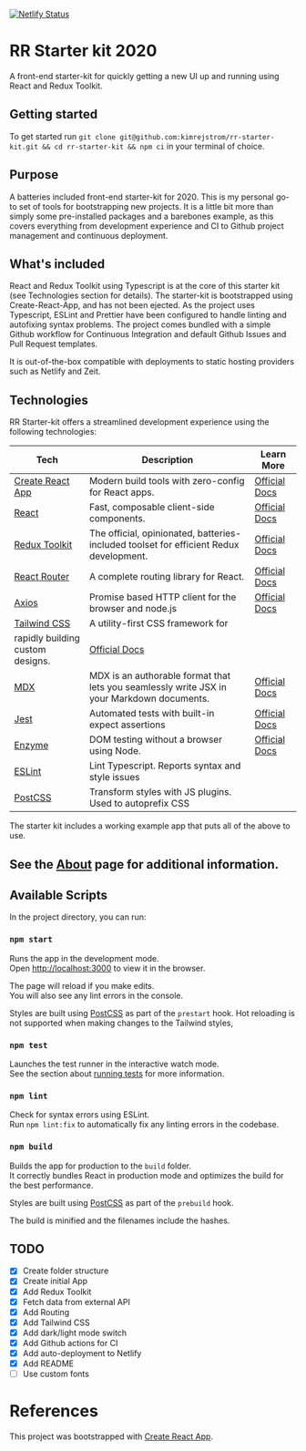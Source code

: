 [![Netlify Status](https://api.netlify.com/api/v1/badges/e4fca50e-05f7-415e-950f-725bbabe781e/deploy-status)](https://app.netlify.com/sites/vibrant-wing-cac636/deploys)

# RR Starter kit 2020

A front-end starter-kit for quickly getting a new UI up and running using React and Redux Toolkit.

## Getting started

To get started run `git clone git@github.com:kimrejstrom/rr-starter-kit.git && cd rr-starter-kit && npm ci`
in your terminal of choice.

## Purpose

A batteries included front-end starter-kit for 2020.
This is my personal go-to set of tools for bootstrapping new projects. It is a little bit more than simply some pre-installed packages and a barebones example, as this covers everything from development experience and CI to Github project management and continuous deployment.

## What's included
React and Redux Toolkit using Typescript is at the core of this starter kit (see Technologies section for details). The starter-kit is bootstrapped using Create-React-App, and has not been ejected. As the project uses Typescript, ESLint and Prettier have been configured to handle linting and autofixing syntax problems. The project comes bundled with a simple Github workflow for Continuous Integration and default Github Issues and Pull Request templates.

It is out-of-the-box compatible with deployments to static hosting providers such as Netlify and Zeit.

## Technologies

RR Starter-kit offers a streamlined development experience using the following technologies:

| **Tech** | **Description** |**Learn More**|
|----------|-------|---|
| [Create React App](https://create-react-app.dev/)  | Modern build tools with zero-config for React apps. | [Official Docs](https://create-react-app.dev/docs/getting-started)  |
| [React](https://facebook.github.io/react/)  |   Fast, composable client-side components. | [Official Docs](https://reactjs.org/docs/getting-started.html)  |
| [Redux Toolkit](https://redux-toolkit.js.org/) |  The official, opinionated, batteries-included toolset for efficient Redux development. | [Official Docs](https://redux-toolkit.js.org/introduction/quick-start) |
| [React Router](https://github.com/ReactTraining/react-router) | A complete routing library for React. | [Official Docs](https://reacttraining.com/react-router/web/guides/quick-start) |
| [Axios](https://github.com/axios/axios) |  Promise based HTTP client for the browser and node.js  | [Official Docs](https://github.com/axios/axios) |
| [Tailwind CSS](https://webpack.js.org) | A utility-first CSS framework for
rapidly building custom designs. | [Official Docs](https://tailwindcss.com/docs/installation) |
| [MDX](https://mdxjs.com/) | MDX is an authorable format that lets you seamlessly write JSX in your Markdown documents. | [Official Docs](https://mdxjs.com/getting-started/create-react-app)| 
| [Jest](https://jestjs.io/) | Automated tests with built-in expect assertions | [Official Docs](https://jestjs.io/docs/en/getting-started) |
| [Enzyme](https://airbnb.io/enzyme/) | DOM testing without a browser using Node. | [Official Docs](https://airbnb.io/enzyme/docs/installation/react-16.html)| 
| [ESLint](http://eslint.org/)| Lint Typescript. Reports syntax and style issues | |
| [PostCSS](https://github.com/postcss/postcss) | Transform styles with JS plugins. Used to autoprefix CSS |

The starter kit includes a working example app that puts all of the above to use.

See the [About](https://rr-starter-kit.netlify.com/about) page for additional information.
---

## Available Scripts

In the project directory, you can run:

### `npm start`

Runs the app in the development mode.<br />
Open [http://localhost:3000](http://localhost:3000) to view it in the browser.

The page will reload if you make edits.<br />
You will also see any lint errors in the console.

Styles are built using [PostCSS](https://postcss.org/) as part of the `prestart` hook.
Hot reloading is not supported when making changes to the Tailwind styles, 

### `npm test`

Launches the test runner in the interactive watch mode.<br />
See the section about [running tests](https://facebook.github.io/create-react-app/docs/running-tests) for more information.

### `npm lint`

Check for syntax errors using ESLint.<br />
Run `npm lint:fix` to automatically fix any linting errors in the codebase.

### `npm build`

Builds the app for production to the `build` folder.<br />
It correctly bundles React in production mode and optimizes the build for the best performance.

Styles are built using [PostCSS](https://postcss.org/) as part of the `prebuild` hook.

The build is minified and the filenames include the hashes.<br />

## TODO
- [x] Create folder structure
- [x] Create initial App 
- [x] Add Redux Toolkit 
- [x] Fetch data from external API
- [x] Add Routing
- [x] Add Tailwind CSS
- [x] Add dark/light mode switch
- [x] Add Github actions for CI
- [x] Add auto-deployment to Netlify
- [x] Add README
- [ ] Use custom fonts

# References
This project was bootstrapped with [Create React App](https://github.com/facebook/create-react-app).